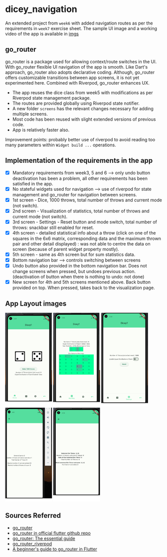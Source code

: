 # dicey_navigation

An extended project from `week6` with added navigation routes as per the requirements in `week7` exercise sheet.
The sample UI image and a working video of the app is available in [imgs](/week7/imgs/)

## go_router

go_router is a package used for allowing context/route switches in the UI. With go_router flexible UI navigation of the app is smooth.
Like Dart's approach, go_router also adopts declarative coding. Although, go_router offers customizable transitions between app screens, it is not yet experimented here. Combined with Riverpod, go_router enhances UX.

- The app reuses the dice class from week5 with modifications as per Riverpod state management package.
- The routes are provided globally using Riverpod state notifier.
- A new folder `screens` has the relevant changes necessary for adding multiple screens.
- Most code has been reused with slight extended versions of previous code.
- App is relatively faster also.

Improvement points: probably better use of riverpod to avoid reading too many parameters within `Widget build ...` operations.

## Implementation of the requirements in the app

- [x] Mandatory requirements from week3, 5 and 6 --> only undo button deactivation has been a problem, all other requirements has been satisfied in the app.
- [x] No stateful widgets used for navigation --> use of riverpod for state management and go_router for navigation between screens.
- [x] 1st screen - Dice, 1000 throws, total number of throws and current mode (not switch).
- [x] 2nd screen - Visualization of statistics, total number of throws and current mode (not switch).
- [x] 3rd screen - Settings - Reset button and mode switch, total number of throws: snackbar still enabled for reset.
- [x] 4th screen - detailed statistical info about a throw (click on one of the squares in the 6x6 matrix, corresponding data and the maximum thrown pair and other detail displayed) : was not able to centre the data on screen (because of parent widget property mostly).
- [x] 5th screen - same as 4th screen but for sum statistics data.
- [x] Bottom navigation bar --> controls switching between screens
- [x] Undo button also provided in the bottom navigation bar. Does not change screens when pressed, but undoes previous action. (deactivation of button when there is nothing to undo: not done)
- [x] New screen for 4th and 5th screens mentioned above. Back button provided on top. When pressed, takes back to the visualization page.

## App Layout images
<p>
<img src='/week7/imgs/week7_por_home.png' width=150 height=300>
<img src='/week7/imgs/week7_por_vis.png' width=150 height=300>
<img src='/week7/imgs/week7_por_settings.png' width=150 height=300>
<img src='/week7/imgs/week7_por_sum.png' width=150 height=300>
<img src='/week7/imgs/week7_por_matrix.png' width=150 height=300>
</p>

## Sources Referred
- [go_router](https://docs.page/csells/go_router)
- [go_router in official flutter github repo](https://github.com/flutter/packages/tree/main/packages/go_router)
- [go_router: The essential guide](https://medium.com/@antonio.tioypedro1234/flutter-go-router-the-essential-guide-349ef39ec5b3)
- [go_router_riverpod](https://github.com/lucavenir/go_router_riverpod)
- [A beginner's guide to go_router in Flutter](https://dev.to/codemagicio/a-beginners-guide-to-gorouter-in-flutter-24ec)

